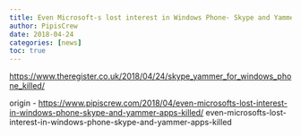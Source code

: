 ```yaml
---
title: Even Microsoft-s lost interest in Windows Phone- Skype and Yammer apps killed
author: PipisCrew
date: 2018-04-24
categories: [news]
toc: true
---
```


https://www.theregister.co.uk/2018/04/24/skype_yammer_for_windows_phone_killed/

origin - https://www.pipiscrew.com/2018/04/even-microsofts-lost-interest-in-windows-phone-skype-and-yammer-apps-killed/ even-microsofts-lost-interest-in-windows-phone-skype-and-yammer-apps-killed